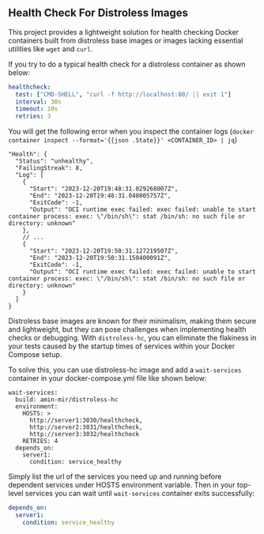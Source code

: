 ## Health Check For Distroless Images
This project provides a lightweight solution for health checking Docker containers built from distroless base images or images lacking essential utilities
like `wget` and `curl`. 

If you try to do a typical health check for a distroless container as shown below:

```yml
healthcheck:
  test: ["CMD-SHELL", "curl -f http://localhost:80/ || exit 1"]
  interval: 30s
  timeout: 10s
  retries: 3
```

You will get the following error when you inspect the container logs (`docker container inspect --format='{{json .State}}' <CONTAINER_ID> | jq`)

```
"Health": {
  "Status": "unhealthy",
  "FailingStreak": 8,
  "Log": [
    {
      "Start": "2023-12-20T19:48:31.029268007Z",
      "End": "2023-12-20T19:48:31.048005757Z",
      "ExitCode": -1,
      "Output": "OCI runtime exec failed: exec failed: unable to start container process: exec: \"/bin/sh\": stat /bin/sh: no such file or directory: unknown"
    },
    // ...
    {
      "Start": "2023-12-20T19:50:31.127219507Z",
      "End": "2023-12-20T19:50:31.150400091Z",
      "ExitCode": -1,
      "Output": "OCI runtime exec failed: exec failed: unable to start container process: exec: \"/bin/sh\": stat /bin/sh: no such file or directory: unknown"
    }
  ]
}
```

Distroless base images are known for their minimalism, making them secure and lightweight, but they can pose challenges when implementing health checks or debugging. 
With `distroless-hc`, you can eliminate the flakiness in your tests caused by the startup times of services within your Docker Compose setup. 

To solve this, you can use distroless-hc image and add a `wait-services` container in your docker-compose.yml file like shown below:

```
wait-services:
  build: amin-mir/distroless-hc
  environment:
    HOSTS: >
      http://server1:3030/healthcheck,
      http://server2:3031/healthcheck,
      http://server3:3032/healthcheck
    RETRIES: 4
  depends_on:
    server1:
      condition: service_healthy
```

Simply list the url of the services you need up and running before dependent services under HOSTS environment variable.
Then in your top-level services you can wait until `wait-services` container exits successfully:

```yml
depends_on:
  server1:
    condition: service_healthy
```

